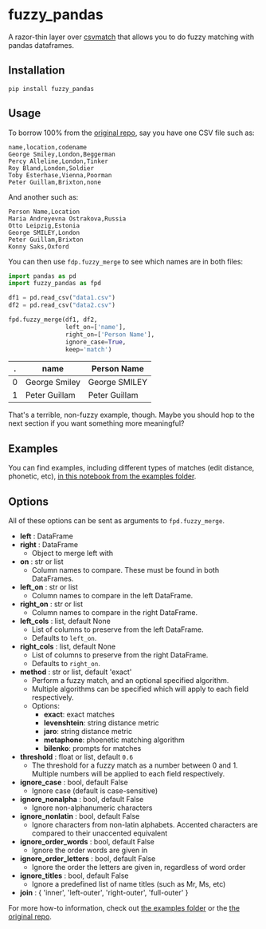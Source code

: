 # fuzzy_pandas

A razor-thin layer over [csvmatch](https://github.com/maxharlow/csvmatch/) that allows you to do fuzzy matching with pandas dataframes.

## Installation

```
pip install fuzzy_pandas
```

## Usage

To borrow 100% from the [original repo](https://github.com/maxharlow/csvmatch), say you have one CSV file such as:

```
name,location,codename
George Smiley,London,Beggerman
Percy Alleline,London,Tinker
Roy Bland,London,Soldier
Toby Esterhase,Vienna,Poorman
Peter Guillam,Brixton,none
```

And another such as:

```
Person Name,Location
Maria Andreyevna Ostrakova,Russia
Otto Leipzig,Estonia
George SMILEY,London
Peter Guillam,Brixton
Konny Saks,Oxford
```

You can then use `fdp.fuzzy_merge` to see which names are in both files:

```python
import pandas as pd
import fuzzy_pandas as fpd

df1 = pd.read_csv("data1.csv")
df2 = pd.read_csv("data2.csv")

fpd.fuzzy_merge(df1, df2,
                left_on=['name'],
                right_on=['Person Name'],
                ignore_case=True,
                keep='match')
```

|.|name|Person Name|
|---|---|---|
|0|George Smiley|George SMILEY|
|1|Peter Guillam|Peter Guillam|

That's a terrible, non-fuzzy example, though. Maybe you should hop to the next section if you want something more meaningful?

## Examples

You can find examples, including different types of matches (edit distance, phonetic, etc), [in this notebook from the examples folder](https://github.com/jsoma/fuzzy_pandas/blob/master/examples/fuzzy_pandas%20examples.ipynb).

## Options

All of these options can be sent as arguments to `fpd.fuzzy_merge`.

* **left** : DataFrame
* **right** : DataFrame
    - Object to merge left with
* **on** : str or list
    - Column names to compare. These must be found in both DataFrames.
* **left_on** : str or list
    - Column names to compare in the left DataFrame.
* **right_on** : str or list
    - Column names to compare in the right DataFrame.
* **left_cols** : list, default None
    - List of columns to preserve from the left DataFrame.
    - Defaults to `left_on`.
* **right_cols** : list, default None
    - List of columns to preserve from the right DataFrame. 
    - Defaults to `right_on`.
* **method** : str or list, default 'exact'
    - Perform a fuzzy match, and an optional specified algorithm.
    - Multiple algorithms can be specified which will apply to each field
    respectively.
    - Options:
        * **exact**: exact matches
        * **levenshtein**: string distance metric
        * **jaro**: string distance metric
        * **metaphone**: phoenetic matching algorithm
        * **bilenko**: prompts for matches
* **threshold** : float or list, default `0.6`
    - The threshold for a fuzzy match as a number between 0 and 1. Multiple numbers will be applied to each field respectively.
* **ignore_case** : bool, default False
    - Ignore case (default is case-sensitive)
* **ignore_nonalpha** : bool, default False
    - Ignore non-alphanumeric characters
* **ignore_nonlatin** : bool, default False
    - Ignore characters from non-latin alphabets. Accented characters are compared to their unaccented equivalent
* **ignore_order_words** : bool, default False
    - Ignore the order words are given in
* **ignore_order_letters** : bool, default False
    - Ignore the order the letters are given in, regardless of word order
* **ignore_titles** : bool, default False
    - Ignore a predefined list of name titles (such as Mr, Ms, etc)
* **join** : { 'inner', 'left-outer', 'right-outer', 'full-outer' }

For more how-to information, check out [the examples folder](https://github.com/jsoma/fuzzy_pandas/tree/master/examples) or the [the original repo](https://github.com/maxharlow/csvmatch).